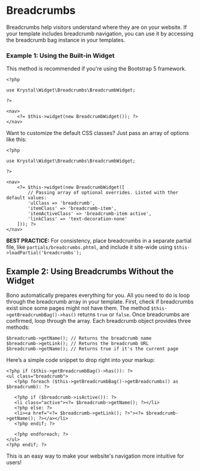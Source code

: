 
# Breadcrumbs

Breadcrumbs help visitors understand where they are on your website. If your template includes breadcrumb navigation, you can use it by accessing the breadcrumb bag instance in your templates.

### Example 1: Using the Built-in Widget

This method is recommended if you're using the Bootstrap 5 framework.

    <?php
    
    use Krystal\Widget\Breadcrumbs\BreadcrumbWidget;
    
    ?>
    
    <nav>
        <?= $this->widget(new BreadcrumbWidget()); ?>
    </nav>

Want to customize the default CSS classes? Just pass an array of options like this:

    <?php
    
    use Krystal\Widget\Breadcrumbs\BreadcrumbWidget;
    
    ?>
    
    <nav>
        <?= $this->widget(new BreadcrumbWidget([
            // Passing array of optional overrides. Listed with ther default values:
            'ulClass => 'breadcrumb',
            'itemClass' => 'breadcrumb-item',
            'itemActiveClass' => 'breadcrumb-item active',
            'linkClass' => 'text-decoration-none'
        ])); ?>
    </nav>

**BEST PRACTICE:** For consistency, place breadcrumbs in a separate partial file, like `partials/breadcrumbs.phtml`, and include it site-wide using `$this->loadPartial('breadcrumbs');` 

## Example 2: Using Breadcrumbs Without the Widget

Bono automatically prepares everything for you. All you need to do is loop through the breadcrumb array in your template.
First, check if breadcrumbs exist since some pages might not have them. The method `$this->getBreadcrumbBag()->has()` returns `true` or `false`.
Once breadcrumbs are confirmed, loop through the array. Each breadcrumb object provides three methods:

    $breadcrumb->getName(); // Returns the breadcrumb name
    $breadcrumb->getLink(); // Returns the breadcrumb URL
    $breadcrumb->getName(); // Returns true if it's the current page

Here’s a simple code snippet to drop right into your markup:

    <?php if ($this->getBreadcrumbBag()->has()): ?>
    <ul class="breadcrumb">
       <?php foreach ($this->getBreadcrumbBag()->getBreadcrumbs() as $breadcrumb): ?>
       
       <?php if ($breadcrumb->isActive()): ?>
       <li class="active"><?= $breadcrumb->getName(); ?></li>
       <?php else: ?>
       <li><a href="<?= $breadcrumb->getLink(); ?>"><?= $breadcrumb->getName(); ?></a></li>
       <?php endif; ?>
       
       <?php endforeach; ?>
    </ul>
    <?php endif; ?>

This is an easy way to make your website's navigation more intuitive for users!